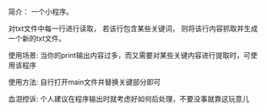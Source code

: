 简介：
一个小程序。

对txt文件中每一行进行读取，
若该行包含某些关键词，
则将该行内容抓取并生成一个新的txt文件。

使用场景:
当你的print输出内容过多，而又需要对某些关键内容进行提取时，可使用该程序

使用方法:
自行打开main文件并替换关键部分即可

血泪控诉:
个人建议在程序输出时就考虑好如何后处理，不要没事就靠这玩意儿